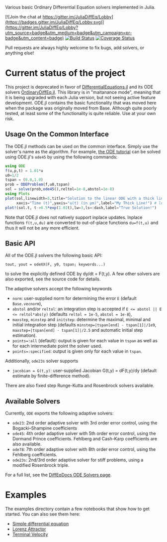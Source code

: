 Various basic Ordinary Differential Equation solvers implemented in Julia.

[![Join the chat at https://gitter.im/JuliaDiffEq/Lobby](https://badges.gitter.im/JuliaDiffEq/Lobby.svg)](https://gitter.im/JuliaDiffEq/Lobby?utm_source=badge&utm_medium=badge&utm_campaign=pr-badge&utm_content=badge)
[![Build Status](https://github.com/SciML/ODE.jl/workflows/CI/badge.svg)](https://github.com/SciML/ODE.jl/actions?query=workflow%3ACI)
[![Coverage Status](https://img.shields.io/coveralls/JuliaDiffEq/ODE.jl.svg)](https://coveralls.io/r/JuliaDiffEq/ODE.jl)

Pull requests are always highly welcome to fix bugs, add solvers, or anything else!

# Current status of the project

This project is deprecated in favor of [DifferentialEquations.jl](https://github.com/JuliaDiffEq/DifferentialEquations.jl) and its ODE solvers [OrdinaryDiffEq.jl](https://github.com/JuliaDiffEq/OrdinaryDiffEq.jl). This library is in "maitanance mode", meaning that it is being upgraded with each Julia version, but not seeing active feature development. ODE.jl contains the basic functionality that was moved here when the package was originally moved from Base. Although quite poorly tested, at least some of the functionality is quite reliable. Use at your own risk.

## Usage On the Common Interface

The ODE.jl methods can be used on the common interface. Simply use the solver's name as the algorithm. For example, [the ODE tutorial](http://docs.juliadiffeq.org/dev/tutorials/ode_example.html) can be solved using ODE.jl's `ode45` by using the following commands:

```julia
using ODE
f(u,p,t) = 1.01*u
u0=1/2
tspan = (0.0,1.0)
prob = ODEProblem(f,u0,tspan)
sol = solve(prob,ode45(),reltol=1e-8,abstol=1e-8)
using Plots
plot(sol,linewidth=5,title="Solution to the linear ODE with a thick line",
     xaxis="Time (t)",yaxis="u(t) (in μm)",label="My Thick Line!") # legend=false
plot!(sol.t, t->0.5*exp(1.01t),lw=3,ls=:dash,label="True Solution!")
```

Note that ODE.jl does not natively support inplace updates. Inplace functions `f(t,u,du)` are converted to out-of-place functions `du=f(t,u)` and thus it will not be any more efficient.

## Basic API

All of the ODE.jl solvers the following basic API:

    tout, yout = odeXX(F, y0, tspan; keywords...)

to solve the explicitly defined ODE by dy/dt = F(t,y). A few other solvers are also exported, see the source code for details.

The adaptive solvers accept the following keywords
- `norm`: user-supplied norm for determining the error `E` (default `Base.vecnorm`),
- `abstol` and/or `reltol`: an integration step is accepted if `E <= abstol || E <= reltol*abs(y)` (defaults `reltol = 1e-5`, `abstol = 1e-8`),
- `maxstep`, `minstep` and `initstep`: determine the maximal, minimal and initial integration step (defaults `minstep=|tspan[end] - tspan[1]|/1e9`, `maxstep=|tspan[end] - tspan[1]|/2.5` and automatic initial step estimation).
- `points=:all` (default): output is given for each value in `tspan` as well as for each intermediate point the solver used.
- `points=:specified`: output is given only for each value in `tspan`.

Additionally, `ode23s` solver supports
- `jacobian = G(t,y)`: user-supplied Jacobian G(t,y) = dF(t,y)/dy (default estimate by finite-difference method).

There are also fixed step Runge-Kutta and Rosenbrock solvers available.

## Available Solvers

Currently, `ODE` exports the following adaptive solvers:

* `ode23`: 2nd order adaptive solver with 3rd order error control, using the Bogacki–Shampine coefficients
* `ode45`: 4th order adaptive solver with 5th order error control, using the Dormand Prince coefficients. Fehlberg and Cash-Karp coefficients are also available.
* `ode78`: 7th order adaptive solver with 8th order error control, using the Fehlberg coefficients.
* `ode23s`: 2nd/3rd order adaptive solver for stiff problems, using a modified Rosenbrock triple.

For a full list, see the [DiffEqDocs ODE Solvers page](http://docs.juliadiffeq.org/dev/solvers/ode_solve.html#ODE.jl-1).

# Examples
The examples directory contain a few notebooks that show how to get started. You can also see them here:
* [Simple differential equation](http://nbviewer.jupyter.org/github/JuliaLang/ODE.jl/blob/master/examples/Simple_Differential_Equation.ipynb)
* [Lorenz Attractor](http://nbviewer.jupyter.org/github/JuliaLang/ODE.jl/blob/master/examples/Lorenz_Attractor.ipynb)
* [Terminal Velocity](http://nbviewer.jupyter.org/github/JuliaLang/ODE.jl/blob/master/examples/Terminal_Velocity.ipynb)
